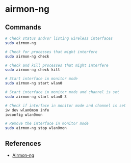 # airmon-ng

## Commands

```bash
# Check status and/or listing wireless interfaces
sudo airmon-ng

# Check for processes that might interfere
sudo airmon-ng check

# Check and kill processes that might interfere
sudo airmon-ng check kill

# Start interface in monitor mode
sudo airmon-ng start wlan0

# Start interface in monitor mode and channel is set
sudo airmon-ng start wlan0 3

# Check if interface in monitor mode and channel is set
iw dev wlan0mon info
iwconfig wlan0mon

# Remove the interface in monitor mode
sudo airmon-ng stop wlan0mon
```

## References

* [Airmon-ng](https://www.aircrack-ng.org/doku.php?id=airmon-ng)


